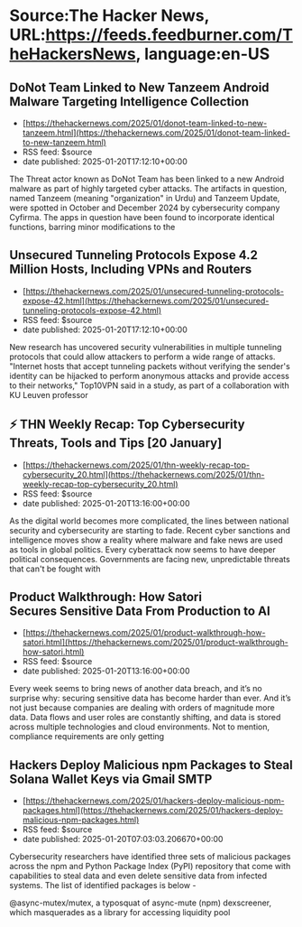 # Source:The Hacker News, URL:https://feeds.feedburner.com/TheHackersNews, language:en-US

## DoNot Team Linked to New Tanzeem Android Malware Targeting Intelligence Collection
 - [https://thehackernews.com/2025/01/donot-team-linked-to-new-tanzeem.html](https://thehackernews.com/2025/01/donot-team-linked-to-new-tanzeem.html)
 - RSS feed: $source
 - date published: 2025-01-20T17:12:10+00:00

The Threat actor known as DoNot Team has been linked to a new Android malware as part of highly targeted cyber attacks.
The artifacts in question, named Tanzeem (meaning "organization" in Urdu) and Tanzeem Update, were spotted in October and December 2024 by cybersecurity company Cyfirma. The apps in question have been found to incorporate identical functions, barring minor modifications to the

## Unsecured Tunneling Protocols Expose 4.2 Million Hosts, Including VPNs and Routers
 - [https://thehackernews.com/2025/01/unsecured-tunneling-protocols-expose-42.html](https://thehackernews.com/2025/01/unsecured-tunneling-protocols-expose-42.html)
 - RSS feed: $source
 - date published: 2025-01-20T17:12:10+00:00

New research has uncovered security vulnerabilities in multiple tunneling protocols that could allow attackers to perform a wide range of attacks.
"Internet hosts that accept tunneling packets without verifying the sender's identity can be hijacked to perform anonymous attacks and provide access to their networks," Top10VPN said in a study, as part of a collaboration with KU Leuven professor

## ⚡ THN Weekly Recap: Top Cybersecurity Threats, Tools and Tips [20 January]
 - [https://thehackernews.com/2025/01/thn-weekly-recap-top-cybersecurity_20.html](https://thehackernews.com/2025/01/thn-weekly-recap-top-cybersecurity_20.html)
 - RSS feed: $source
 - date published: 2025-01-20T13:16:00+00:00

As the digital world becomes more complicated, the lines between national security and cybersecurity are starting to fade. Recent cyber sanctions and intelligence moves show a reality where malware and fake news are used as tools in global politics. Every cyberattack now seems to have deeper political consequences. Governments are facing new, unpredictable threats that can't be fought with

## Product Walkthrough: How Satori Secures Sensitive Data From Production to AI
 - [https://thehackernews.com/2025/01/product-walkthrough-how-satori.html](https://thehackernews.com/2025/01/product-walkthrough-how-satori.html)
 - RSS feed: $source
 - date published: 2025-01-20T13:16:00+00:00

Every week seems to bring news of another data breach, and it’s no surprise why: securing sensitive data has become harder than ever. And it’s not just because companies are dealing with orders of magnitude more data. Data flows and user roles are constantly shifting, and data is stored across multiple technologies and cloud environments. Not to mention, compliance requirements are only getting

## Hackers Deploy Malicious npm Packages to Steal Solana Wallet Keys via Gmail SMTP
 - [https://thehackernews.com/2025/01/hackers-deploy-malicious-npm-packages.html](https://thehackernews.com/2025/01/hackers-deploy-malicious-npm-packages.html)
 - RSS feed: $source
 - date published: 2025-01-20T07:03:03.206670+00:00

Cybersecurity researchers have identified three sets of malicious packages across the npm and Python Package Index (PyPI) repository that come with capabilities to steal data and even delete sensitive data from infected systems.
The list of identified packages is below -

@async-mutex/mutex, a typosquat of async-mute (npm)
dexscreener, which masquerades as a library for accessing liquidity pool

